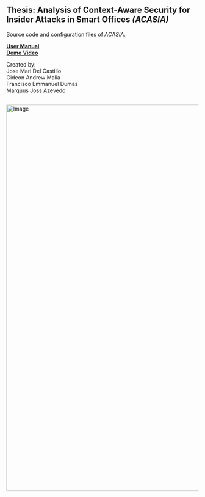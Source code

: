 ## Thesis: Analysis of Context-Aware Security for Insider Attacks in Smart Offices <em>(ACASIA)</em>
<p align="justify">
Source code and configuration files of <em>ACASIA</em>.<br>

<a href="https://github.com/ramdelcastillo/ACASIA/blob/main/ACASIA%20User%20Manual.pdf"><strong>User Manual</strong></a> <br>
<a href="https://drive.google.com/file/d/1kObdmIDwvCxl1JjnWxVAWdQOz5E7Rvyh/view?usp=sharing"><strong>Demo Video</strong></a>
</p>
Created by:<br> Jose Mari Del Castillo <br>
Gideon Andrew Malia <br>
Francisco Emmanuel Dumas <br>
Marquus Joss Azevedo <br>

##

<img width="1920" height="1012" alt="Image" src="https://github.com/user-attachments/assets/d0f53d68-ce71-4b66-9481-c073f60f8a31" />
